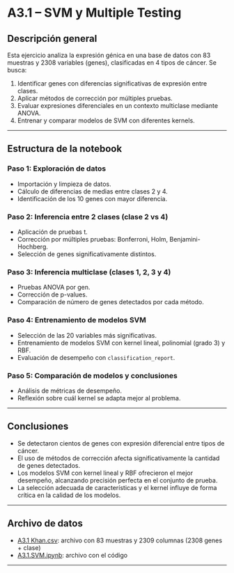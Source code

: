 # A3.1 – SVM y Multiple Testing

## Descripción general

Esta ejercicio analiza la expresión génica en una base de datos con 83 muestras y 2308 variables (genes), clasificadas en 4 tipos de cáncer. Se busca:

1. Identificar genes con diferencias significativas de expresión entre clases.
2. Aplicar métodos de corrección por múltiples pruebas.
3. Evaluar expresiones diferenciales en un contexto multiclase mediante ANOVA.
4. Entrenar y comparar modelos de SVM con diferentes kernels.

---

## Estructura de la notebook

### Paso 1: Exploración de datos
- Importación y limpieza de datos.
- Cálculo de diferencias de medias entre clases 2 y 4.
- Identificación de los 10 genes con mayor diferencia.

### Paso 2: Inferencia entre 2 clases (clase 2 vs 4)
- Aplicación de pruebas t.
- Corrección por múltiples pruebas: Bonferroni, Holm, Benjamini-Hochberg.
- Selección de genes significativamente distintos.

### Paso 3: Inferencia multiclase (clases 1, 2, 3 y 4)
- Pruebas ANOVA por gen.
- Corrección de p-values.
- Comparación de número de genes detectados por cada método.

### Paso 4: Entrenamiento de modelos SVM
- Selección de las 20 variables más significativas.
- Entrenamiento de modelos SVM con kernel lineal, polinomial (grado 3) y RBF.
- Evaluación de desempeño con `classification_report`.

### Paso 5: Comparación de modelos y conclusiones
- Análisis de métricas de desempeño.
- Reflexión sobre cuál kernel se adapta mejor al problema.

---

## Conclusiones

- Se detectaron cientos de genes con expresión diferencial entre tipos de cáncer.
- El uso de métodos de corrección afecta significativamente la cantidad de genes detectados.
- Los modelos SVM con kernel lineal y RBF ofrecieron el mejor desempeño, alcanzando precisión perfecta en el conjunto de prueba.
- La selección adecuada de características y el kernel influye de forma crítica en la calidad de los modelos.

---

## Archivo de datos

- [A3.1 Khan.csv](https://github.com/raulquinterog/SVM-y-Multiple-Testing/blob/207a342eceeb7489c7d0c804e8dfbdb7571bd95e/A3.1%20Khan.csv): archivo con 83 muestras y 2309 columnas (2308 genes + clase)
- [A3.1.SVM.ipynb](https://github.com/raulquinterog/SVM-y-Multiple-Testing/blob/207a342eceeb7489c7d0c804e8dfbdb7571bd95e/A3.1.SVM.ipynb): archivo con el código

---
